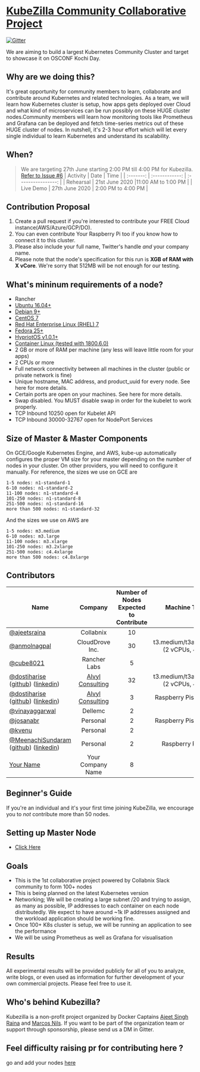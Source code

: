 # [KubeZilla Community Collaborative Project](https://kubezilla.com)
[![Gitter](https://img.shields.io/gitter/room/DAVFoundation/DAV-Contributors.svg?style=flat-square)](https://gitter.im/kubezilla/community) 
 <br>

We are aiming to build a largest Kubernetes Community Cluster and target to showcase it on OSCONF Kochi Day.
## Why are we doing this?
It's great opportunity for community members to learn, collaborate and contribute around Kubernetes and related technologies. As a team, we will learn how Kubernetes cluster is setup, how apps gets deployed over Cloud and what kind of microservices can be run possibly on these HUGE cluster nodes.Community members will learn how monitoring tools like Prometheus and Grafana can be deployed and fetch time-series metrics out of these HUGE cluster of nodes. In nutshell, it's 2-3 hour effort which will let every single individual to learn Kubernetes and understand its scalability.
## When? 
> We are targeting 27th June starting 2:00 PM till 4:00 PM for Kubezilla. [Refer to Issue #6](https://github.com/collabnix/kubezilla/issues/6)
| Activity  |      Date      |        Time        |
| :-------: | :------------: | :----------------: |
| Rehearsal | 21st June 2020 |11:00 AM to 1:00 PM |
| Live Demo | 27th June 2020 | 2:00 PM to 4:00 PM |
## Contribution Proposal
  1. Create a pull request if you're interested to contribute your FREE Cloud instance(AWS/Azure/GCP/DO).
  2. You can even contribute Your Raspberry Pi too if you know how to connect it to this cluster.
  3. Please also include your full name, Twitter's handle *and* your company name.
  4. Please note that the node's specification for this run is **XGB of RAM with X vCore**.
  We're sorry that 512MB will be not enough for our testing.
  ## What's mininum requirements of a node?
- Rancher 
- [Ubuntu 16.04+](https://github.com/collabnix/kubezilla/blob/master/ubuntu16-kubeadm.md)<br>
- [Debian 9+](https://github.com/collabnix/kubezilla/blob/master/ubuntu16-kubeadm.md)<br>
- [CentOS 7](https://github.com/collabnix/kubezilla/blob/master/centos7-kubeadm.md)<br>
- [Red Hat Enterprise Linux (RHEL) 7](https://github.com/collabnix/kubezilla/blob/master/centos7-kubeadm.md)<br>
- [Fedora 25+](https://github.com/collabnix/kubezilla/blob/master/centos7-kubeadm.md)<br>
- [HypriotOS v1.0.1+](https://github.com/collabnix/kubezilla/blob/master/ubuntu16-kubeadm.md)<br>
- [Container Linux (tested with 1800.6.0)](https://github.com/collabnix/kubezilla/blob/master/ContainerLinux-with-kubeadm.md)<br>
- 2 GB or more of RAM per machine (any less will leave little room for your apps)
- 2 CPUs or more
- Full network connectivity between all machines in the cluster (public or private network is fine)
- Unique hostname, MAC address, and product_uuid for every node. See here for more details.
- Certain ports are open on your machines. See here for more details.
- Swap disabled. You MUST disable swap in order for the kubelet to work properly.
- TCP	Inbound	10250	open for Kubelet API	
- TCP	Inbound	30000-32767 open for NodePort Services
## Size of Master & Master Components
On GCE/Google Kubernetes Engine, and AWS, kube-up automatically configures the proper VM size for your master depending on the number of nodes in your cluster. On other providers, you will need to configure it manually. 
For reference, the sizes we use on GCE are
```
1-5 nodes: n1-standard-1
6-10 nodes: n1-standard-2
11-100 nodes: n1-standard-4
101-250 nodes: n1-standard-8
251-500 nodes: n1-standard-16
more than 500 nodes: n1-standard-32
```
And the sizes we use on AWS are
```
1-5 nodes: m3.medium
6-10 nodes: m3.large
11-100 nodes: m3.xlarge
101-250 nodes: m3.2xlarge
251-500 nodes: c4.4xlarge
more than 500 nodes: c4.8xlarge
```
## Contributors
| Name                                                                                                                                                       |                Company                | Number of Nodes<br>Expected to Contribute |             Machine Type             |
| ---------------------------------------------------------------------------------------------------------------------------------------------------------- | :-----------------------------------: | :---------------------------------------: | :----------------------------------: |
| [@ajeetsraina](https://twitter.com/ajeetsraina)                                                                                                            |               Collabnix               |                    10                     |                                      |
| [@anmolnagpal](https://twitter.com/anmol_nagpal)                                                                                                           |            CloudDrove Inc.            |                    30                     | t3.medium/t3a.medium (2 vCPUs, 4 GB) |
| [@cube8021](https://twitter.com/cube8021)                                                                                                                  |             Rancher Labs              |                     5                     |                                      |
| [@dostiharise](https://twitter.com/dostiharise)<br/>([github](https://github.com/dostiharise)) ([linkedin](https://www.linkedin.com/in/harikrishnaganji/)) | [Alvyl Consulting](https://alvyl.com) |                    32                     | t3.medium/t3a.medium (2 vCPUs, 4 GB) |
| [@dostiharise](https://twitter.com/dostiharise)<br/>([github](https://github.com/dostiharise)) ([linkedin](https://www.linkedin.com/in/harikrishnaganji/)) | [Alvyl Consulting](https://alvyl.com) |                     3                     |         Raspberry Pis 3B+/4B         |
| [@vinayaggarwal](https://twitter.com/vnyagarwal)                                                                                                           |                Dellemc                |                     2                     |                                      |
| [@josanabr](https://twitter.com/josanabr)                                                                                                                  |               Personal                |                     2                     |         Raspberry Pis 3B+/4B         |
| [@kvenu](https://www.linkedin.com/in/kumaresan-venu-91649aa1/)                                                                                             |               Personal                |                     2                     |                                      |
| [@MeenachiSundaram](https://twitter.com/vmeenachis) <br/>([github](https://github.com/MeenachiSundaram)) ([linkedin](https://www.linkedin.com/in/meenz/))  |               Personal                |                     2                     |           Raspberry Pis 4B           |
| [Your Name](https://twitter.com/yourid)                                                                                                                    |           Your Company Name           |                     8                     |                                      |
## Beginner's Guide
If you're an individual and it's your first time joining KubeZilla, we encourage you to *not* contribute more than 50 nodes.
## Setting up Master Node
- [Click Here](https://github.com/collabnix/kubezilla/blob/master/master/README.md)
## Goals
- This is the 1st collaborative project powered by Collabnix Slack community to form 100+ nodes
- This is being planned on the latest Kubernetes version
-  Networking; We will be creating a large subnet /20 and trying to assign, as many as possible, IP addresses to each container on each node distributedly. We expect to have around ~1k IP addresses assigned and the workload application should be working fine.
- Once 100+ K8s cluster is setup, we will be running an application to see the performance
- We will be using Prometheus as well as Grafana for visualisation
## Results
All experimental results will be provided publicly for all of you to analyze, write blogs,
or even used as information for further development of your own commercial projects. Please feel free to use it.
## Who's behind Kubezilla?
Kubezilla is a non-profit project organized by Docker Captains [Ajeet Singh Raina](https://twitter.com/ajeetsraina) and [Marcos Nils](https://twitter.com/marcosnils). If you want to be part of the organization team or support through sponsorship, please send us a DM in Gitter. 
## Feel difficulty raising pr for contributing here ?
go and add your nodes [here](https://docs.google.com/forms/d/e/1FAIpQLScoezFOQjtXUY2U0bkxdyr0BXTR__1ARufoJNd1l5m8idewrQ/viewform?usp=sf_link)

